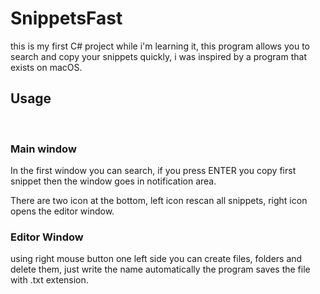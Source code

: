 # SnippetsFast

this is my first C# project while i'm learning it, this program allows you to search and copy your snippets quickly, i was inspired by a program that exists on macOS.

## Usage

<br>

### **Main window**

In the first window you can search, if you press ENTER you copy first snippet then the window goes in notification area.

There are two icon at the bottom, left icon rescan all snippets, right icon opens the editor window.

### **Editor Window**

using right mouse button one left side you can create files, folders and delete them, just write the name automatically the program saves the file with .txt extension.
